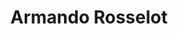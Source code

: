 ---
layout: autor
title: Armando Rosselot
posicion: 
generosAutor: Ciencia Ficción
selloAutor:
paisAutor:
selloAutor:
librosAutor: {a,b,c}
imagenAutor:
---
